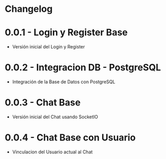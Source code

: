 # Changelog

# 0.0.1 - Login y Register Base

- Versión inicial del Login y Register

# 0.0.2 - Integracion DB - PostgreSQL

- Integración de la Base de Datos con PostgreSQL

# 0.0.3 - Chat Base

- Versión inicial del Chat usando SocketIO

# 0.0.4 - Chat Base con Usuario

- Vinculacion del Usuario actual al Chat